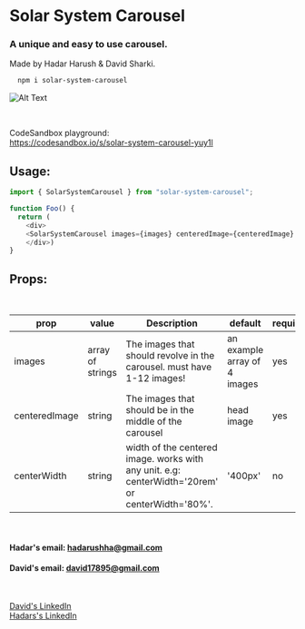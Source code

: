 # Solar System Carousel
### A unique and easy to use carousel.

Made by Hadar Harush & David Sharki.

```bash
  npm i solar-system-carousel
```

![Alt Text](https://media.giphy.com/media/RZ8uzCFbGKy82ESqlh/giphy.gif)

<br />

CodeSandbox playground: 
<br />
https://codesandbox.io/s/solar-system-carousel-yuy1l


## Usage:
```js
import { SolarSystemCarousel } from "solar-system-carousel";

function Foo() {
  return (
    <div>
    <SolarSystemCarousel images={images} centeredImage={centeredImage} />
    </div>)
}
```

## Props:
<br />

| prop    | value  | Description         | default | required? |
| ------- | ------ | ------------------- | ------- | --------- |
| images    | array of strings | The images that should revolve in the carousel. must have 1-12 images! | an example array of 4 images | yes                                                      
| centeredImage    | string | The images that should be in the middle of the carousel | head image | yes                                                      
| centerWidth    | string | width of the centered image. works with any unit. e.g: centerWidth='20rem' or centerWidth='80%'. | '400px' | no                                                      

<br />

#### Hadar's email: hadarushha@gmail.com

#### David's email: david17895@gmail.com

<br />

<a href='https://www.linkedin.com/in/david-sharki-925892204/'> David's LinkedIn </a>
<br />
<a href='https://www.linkedin.com/in/hadar-harush-a08b04210/'> Hadars's LinkedIn </a>

